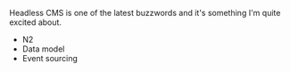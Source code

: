 Headless CMS is one of the latest buzzwords and it's something I'm quite excited about.

- N2
- Data model
- Event sourcing
